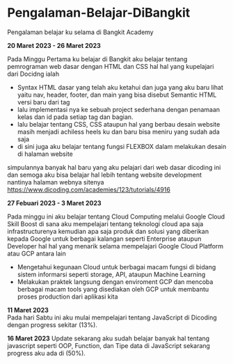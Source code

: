 # Pengalaman-Belajar-DiBangkit

Pengalaman belajar ku selama di Bangkit Academy

**20 Maret 2023 - 26 Maret 2023**  

Pada Minggu Pertama ku belajar di Bangkit aku belajar tentang pemrograman web dasar dengan HTML dan CSS
hal hal yang kupelajari dari Docidng ialah
- Syntax HTML dasar yang telah aku ketahui dan juga yang aku baru lihat yaitu nav, header, footer, dan main yang bisa disebut Semantic HTML versi baru dari tag <div>
- lalu implementasi nya ke sebuah project sederhana dengan penamaan kelas dan id pada setiap tag dan bagian.
- lalu belajar tentang CSS, CSS ataupun hal yang berbau desain website masih menjadi achiless heels ku dan baru bisa meniru yang sudah ada saja
- di sini juga aku belajar tentang fungsi FLEXBOX dalam melakukan desain di halaman website

simpulannya banyak hal baru yang aku pelajari dari web dasar dicoding ini dan semoga aku bisa belajar hal lebih tentang website development nantinya
halaman webnya sitenya
https://www.dicoding.com/academies/123/tutorials/4916

**27 Febuari 2023 - 3 Maret 2023**  
  
Pada minggu ini aku belajar tentang Cloud Computing melalui Google Cloud Skill Boost di sana aku mempelajari tentang teknologi cloud apa saja infrastructurenya kemudian apa saja produk dan solusi yang diberikan kepada Google untuk berbagai kalangan seperti Enterprise ataupun Developer
hal hal yang menarik selama mempelajari Google Cloud Platform atau GCP antara lain
- Mengetahui kegunaan Cloud untuk berbagai macam fungsi di bidang sistem informarsi seperti storage, API, ataupun Machine Learning
- Melakukan praktek langsung dengan enviroment GCP dan mencoba berbagai macam tools yang disediakan oleh GCP untuk membantu proses production dari aplikasi kita
  
**11 Maret 2023**  
  Pada hari Sabtu ini aku mulai mempelajari tentang JavaScript di Dicoding dengan progress sekitar (13%).
  
  **16 Maret 2023**
  Update sekarang aku sudah belajar banyak hal tentang javascript seperti OOP, Function, dan Tipe data di JavaScript sekarang progress aku ada di (50%).
